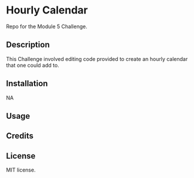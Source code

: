 # Hourly Calendar
Repo for the Module 5 Challenge.

## Description
This Challenge involved editing code provided to create an hourly calendar that one could add to.

## Installation
NA

## Usage

## Credits

## License
MIT license.